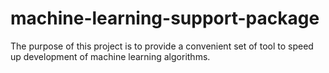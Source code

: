 # machine-learning-support-package
The purpose of this project is to provide a convenient set of tool to speed up development of machine learning algorithms.
